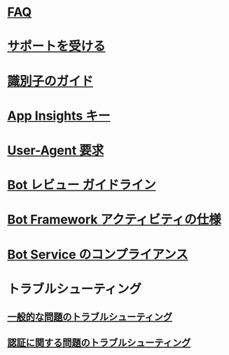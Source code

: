 # [FAQ](../bot-service-resources-bot-framework-faq.md)
# [サポートを受ける](../bot-service-resources-links-help.md)
# [識別子のガイド](../bot-service-resources-identifiers-guide.md)
# [App Insights キー](../bot-service-resources-app-insights-keys.md)
# [User-Agent 要求](../bot-service-resources-user-agent.md)
# [Bot レビュー ガイドライン](../bot-service-review-guidelines.md)
# [Bot Framework アクティビティの仕様](../bot-service-activity-spec.md)
# [Bot Service のコンプライアンス](../v4sdk/bot-service-compliance.md)
# トラブルシューティング
## [一般的な問題のトラブルシューティング](../bot-service-troubleshoot-general-problems.md)
## [認証に関する問題のトラブルシューティング](../bot-service-troubleshoot-authentication-problems.md)
